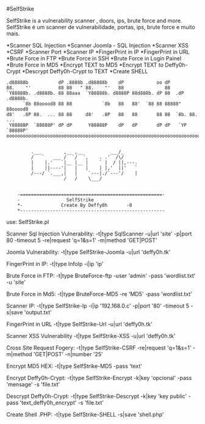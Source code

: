 #SelfStrike

SelfStrike is a vulnerability scanner , doors, ips, brute force and more.
SelfStrike é um scanner de vulnerabilidade, portas, ips, brute force e muito mais.

*Scanner SQL Injection
*Scanner Joomla - SQL Injection
*Scanner XSS
*CSRF
*Scanner Port
*Scanner IP
*FingerPrint in IP
*FingerPrint in URL
*Brute Force in FTP
*Brute Force in SSH
*Brute Force in Login Painel
*Brute Force in MD5
*Encrypt TEXT to MD5
*Encrypt TEXT to Deffy0h-Crypt
*Descrypt Deffy0h-Crypt to TEXT
*Create SHELL


	.d88888b           dP .8888b .d88888b    dP            oo dP                
	88.    "'          88 88   " 88.    "'   88               88                
	`Y88888b. .d8888b. 88 88aaa  `Y88888b. d8888P 88d888b. dP 88  .dP  .d8888b. 
	      `8b 88ooood8 88 88           `8b   88   88'  `88 88 88888"   88ooood8 
	d8'   .8P 88.  ... 88 88     d8'   .8P   88   88       88 88  `8b. 88.  ... 
	 Y88888P  `88888P' dP dP      Y88888P    dP   dP       dP dP   `YP `88888P' 
	oooooooooooooooooooooooooooooooooooooooooooooooooooooooooooooooooooooooooooo

	
			 .___        ,__ ,__          ___/_     
			 /   `   ___ /  `/  `,    . .'  /\/     
			 |    |.'   `|__ |__ |    ` |  / ||,---.
			 |    ||----'|   |   |    | |,'  ||'   `
			 /---/ `.___,|   |    `---|./`---'/    |
						 /   /    \___/             
			
			
		-====================================================-
		-                 SelfStrike
		*-	        	Create By Deffy0h	    -0
		*-----------------------------------------------------



use:
SelfStrike.pl

 Scanner Sql Injection Vulnerability:
 -t|type SqlScanner -u|url 'site' -p|port 80 -timeout 5 -re|request 'q=1&s=1' -m|method 'GET|POST'
 
 Joomla Vulnerability:
 -t|type SelfStrike-Joomla -u|url 'deffy0h.tk'

 FingerPrint in IP:
 -t|type InfoIp -i|ip 'ip'

 Brute Force in FTP:
 -t|type BruteForce-ftp -user 'admin' -pass 'wordlist.txt' -u 'site'

 Brute Force in Md5:
 -t|type BruteForce-MD5 -re 'MD5' -pass 'wordlist.txt'

 Scanner IP:
 -t|type SelfStrike-Ip -i|ip '192.168.0.c' -p|port '80' -timeout 5 -s|save 'output.txt'

 FingerPrint in URL
 -t|type SelfStrike-Url -u|url 'deffy0h.tk'
 
  Scanner XSS Vulnerability
 -t|type SelfStrike-XSS -u|url 'deffy0h.tk'
 
  Cross Site Request Fogery:
 -t|type SelfStrike-CSRF -re|request 'q=1&s=1' -m|method 'GET|POST' -n|number '25'
 
  Encrypt MD5 HEX:
 -t|type SelfStrike-MD5 -pass 'text'

  Encrypt Deffy0h-Crypt:
 -t|type SelfStrike-Encrypt -k|key 'opcional' -pass 'mensage' -s 'file.txt'

 Descrypt Deffy0h-Crypt:
 -t|type SelfStrike-Descrypt -k|key 'key public' -pass 'text_deffy0h_encrypt' -s 'file.txt'
 
 Create Shell .PHP:
 -t|type SelfStrike-SHELL -s|save 'shell.php'
